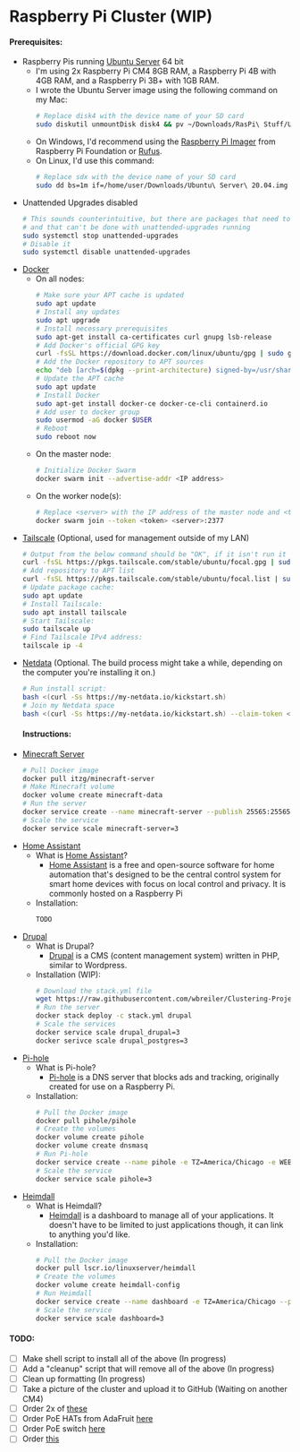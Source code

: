 # Raspberry Pi Cluster (WIP)

#### Prerequisites:

- Raspberry Pis running [Ubuntu Server](https://ubuntu.com/download/raspberry-pi) 64 bit
  - I'm using 2x Raspberry Pi CM4 8GB RAM, a Raspberry Pi 4B with 4GB RAM, and a Raspberry Pi 3B+ with 1GB RAM.
  - I wrote the Ubuntu Server image using the following command on my Mac:
    ```sh
    # Replace disk4 with the device name of your SD card
    sudo diskutil unmountDisk disk4 && pv ~/Downloads/RasPi\ Stuff/Ubuntu\ 20.04.img | sudo dd bs=1m of=/dev/disk4
    ```
  - On Windows, I'd recommend using the [Raspberry Pi Imager](https://www.raspberrypi.org/downloads/raspi-imager) from Raspberry Pi Foundation or [Rufus](http://rufus.ie).
  - On Linux, I'd use this command:   
    ```sh
    # Replace sdx with the device name of your SD card
    sudo dd bs=1m if=/home/user/Downloads/Ubuntu\ Server\ 20.04.img of=/dev/sdx status=progress
    ```
- Unattended Upgrades disabled
   ```sh
   # This sounds counterintuitive, but there are packages that need to be installed
   # and that can't be done with unattended-upgrades running
   sudo systemctl stop unattended-upgrades
   # Disable it
   sudo systemctl disable unattended-upgrades
   ```
- [Docker](https://www.docker.com/)
  - On all nodes:
    ```sh
    # Make sure your APT cache is updated
    sudo apt update
    # Install any updates
    sudo apt upgrade
    # Install necessary prerequisites
    sudo apt-get install ca-certificates curl gnupg lsb-release
    # Add Docker's official GPG key
    curl -fsSL https://download.docker.com/linux/ubuntu/gpg | sudo gpg --dearmor -o /usr/share/keyrings/docker-archive-keyring.gpg
    # Add the Docker repository to APT sources
    echo "deb [arch=$(dpkg --print-architecture) signed-by=/usr/share/keyrings/docker-archive-keyring.gpg] https://download.docker.com/linux/ubuntu $(lsb_release -cs) stable" | sudo tee /etc/apt/sources.list.d/docker.list > /dev/null
    # Update the APT cache
    sudo apt update
    # Install Docker
    sudo apt-get install docker-ce docker-ce-cli containerd.io
    # Add user to docker group
    sudo usermod -aG docker $USER
    # Reboot
    sudo reboot now
    ```
  - On the master node:
    ```sh
    # Initialize Docker Swarm
    docker swarm init --advertise-addr <IP address>
    ```
  - On the worker node(s):
    ```sh
    # Replace <server> with the IP address of the master node and <token> with the server token
    docker swarm join --token <token> <server>:2377
    ```
- [Tailscale](http://tailscale.com) (Optional, used for management outside of my LAN)
  ```sh
  # Output from the below command should be "OK", if it isn't run it again
  curl -fsSL https://pkgs.tailscale.com/stable/ubuntu/focal.gpg | sudo apt-key add -
  # Add repository to APT list
  curl -fsSL https://pkgs.tailscale.com/stable/ubuntu/focal.list | sudo tee /etc/apt/sources.list.d/tailscale.list
  # Update package cache:
  sudo apt update
  # Install Tailscale:
  sudo apt install tailscale
  # Start Tailscale:
  sudo tailscale up
  # Find Tailscale IPv4 address:
  tailscale ip -4
  ```
- [Netdata](https://netdata.cloud) (Optional. The build process might take a while, depending on the computer you're installing it on.)
  ```sh
  # Run install script:
  bash <(curl -Ss https://my-netdata.io/kickstart.sh)
  # Join my Netdata space
  bash <(curl -Ss https://my-netdata.io/kickstart.sh) --claim-token <token> --claim-rooms <room-id> --claim-url https://app.netdata.cloud
  ```
  #### Instructions:
- [Minecraft Server](https://github.com/itzg/docker-minecraft-server)
  ```sh
  # Pull Docker image
  docker pull itzg/minecraft-server
  # Make Minecraft volume
  docker volume create minecraft-data
  # Run the server
  docker service create --name minecraft-server --publish 25565:25565 --publish 19132:19132 --mount source=minecraft-data,target=/data -e EULA=TRUE -e TYPE=PAPER -e MEMORY=2G itzg/minecraft-server
  # Scale the service
  docker service scale minecraft-server=3
  ```
- [Home Assistant](https://home-assistant.io/)
  - What is [Home Assistant]()?
    - [Home Assistant]() is a free and open-source software for home automation that's designed to be the central control system for smart home devices with focus on local control and privacy. It is commonly hosted on a Raspberry Pi
  - Installation:
    ```sh
    TODO
    ```
- [Drupal](https://drupal.org/)
  - What is Drupal?
    - [Drupal]() is a CMS (content management system) written in PHP, similar to Wordpress.
  - Installation (WIP):
    ```sh
    # Download the stack.yml file
    wget https://raw.githubusercontent.com/wbreiler/Clustering-Project/master/stack.yml  
    # Run the server
    docker stack deploy -c stack.yml drupal
    # Scale the services
    docker service scale drupal_drupal=3
    docker serivce scale drupal_postgres=3
    ```
- [Pi-hole](https://pi-hole.net/)
  - What is Pi-hole?
    - [Pi-hole]() is a DNS server that blocks ads and tracking, originally created for use on a Raspberry Pi.
  - Installation:
    ```sh
    # Pull the Docker image
    docker pull pihole/pihole
    # Create the volumes
    docker volume create pihole
    docker volume create dnsmasq
    # Run Pi-hole
    docker service create --name pihole -e TZ=America/Chicago -e WEBPASSWORD=<password> -e SERVERIP=<serverip> --mount source=pihole,target=/etc/pihole --mount source=dnsmasq,target=/etc/dnsmasq.d --publish 80:80 --publish 53:53/tcp --publish 53:53/udp pihole/pihole
    # Scale the service
    docker service scale pihole=3
    ```
- [Heimdall](http://heimdall.site)
  - What is Heimdall?
    - [Heimdall]() is a dashboard to manage all of your applications. It doesn't have to be limited to just applications though, it can link to anything you'd like.
  - Installation:
    ```sh
    # Pull the Docker image
    docker pull lscr.io/linuxserver/heimdall
    # Create the volumes
    docker volume create heimdall-config
    # Run Heimdall
    docker service create --name dashboard -e TZ=America/Chicago --publish 81:80 --publish 443:443 --mount source=heimdall-config,target=/config lscr.io/linuxserver/heimdall
    # Scale the service
    docker service scale dashboard=3
    ```

#### TODO:
- [ ] Make shell script to install all of the above (In progress)
- [ ] Add a "cleanup" script that will remove all of the above (In progress)
- [ ] Clean up formatting (In progress)
- [ ] Take a picture of the cluster and upload it to GitHub (Waiting on another CM4)
- [ ] Order 2x of [these](https://www.aliexpress.com/item/1005003389500589.html)
- [ ] Order PoE HATs from AdaFruit [here](https://www.adafruit.com/product/5058)
- [ ] Order PoE switch [here](https://www.amazon.com/dp/B076HZFY3F/)
- [ ] Order [this](https://www.amazon.com/dp/B07K72STFB)
